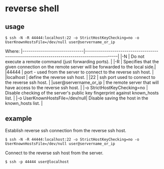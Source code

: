 # reverse shell

## usage

```shell
$ ssh -N -R 44444:localhost:22 -o StrictHostKeyChecking=no -o UserKnownHostsFile=/dev/null user@servername_or_ip
```
Where:
|-------------------------------|----------------------------------------------------------------------------------------------|
|-N                             | Do not execute a remote command (just forwarding ports).                                     |
|-R                             | Specifies that the given connection on the remote server will be forwarded to the local side.|
|44444                          | port - used from the server to connect to the reverse ssh host.                              |
|localhost                      | define the reverse ssh host.                                                                 |
|22                             | ssh port used to connect to the reverse ssh host.                                            |
|user@servername_or_ip          | the remote server that will have access to the reverse ssh host.                             |
|-o StrictHostKeyChecking=no    | Disable checking of the server's public key fingerprint against known_hosts list.            |
|-o UserKnownHostsFile=/dev/null| Disable saving the host in the known_hosts list.                                             |

## example

Establish reverse ssh connection from the reverse ssh host.
```shell
$ ssh -N -R 44444:localhost:22 -o StrictHostKeyChecking=no -o UserKnownHostsFile=/dev/null user@servername_or_ip
```

Connect to the reverse ssh host from the server.
```shell
$ ssh -p 44444 user@localhost
```

